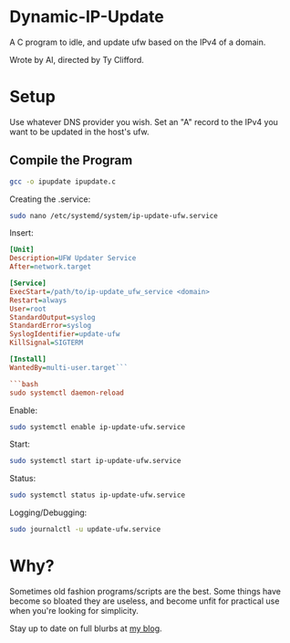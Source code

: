 # Dynamic-IP-Update
 A C program to idle, and update ufw based on the IPv4 of a domain.

 Wrote by AI, directed by Ty Clifford.

 # Setup

 Use whatever DNS provider you wish. Set an "A" record to the IPv4 you want to be updated in the host's ufw. 

 ## Compile the Program

```bash
gcc -o ipupdate ipupdate.c
```

Creating the .service:
```bash
sudo nano /etc/systemd/system/ip-update-ufw.service
```

Insert: 
```ini
[Unit]
Description=UFW Updater Service
After=network.target

[Service]
ExecStart=/path/to/ip-update_ufw_service <domain>
Restart=always
User=root
StandardOutput=syslog
StandardError=syslog
SyslogIdentifier=update-ufw
KillSignal=SIGTERM

[Install]
WantedBy=multi-user.target```

```bash
sudo systemctl daemon-reload
```
Enable:
```bash
sudo systemctl enable ip-update-ufw.service
```

Start:
```bash
sudo systemctl start ip-update-ufw.service
```

Status:
```bash
sudo systemctl status ip-update-ufw.service
```

Logging/Debugging:
```bash
sudo journalctl -u update-ufw.service
```

# Why?
Sometimes old fashion programs/scripts are the best. Some things have become so bloated they are useless, and become unfit for practical use when you're looking for simplicity. 

Stay up to date on full blurbs at [my blog](https://isnick.net). 